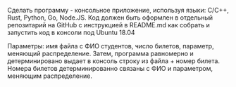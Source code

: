Сделать программу - консольное приложение, используя языки: С/C++, Rust, Python, Go, Node.JS. Код должен быть оформлен в
отдельный репозитарий на GitHub c инструкцией в README.md как собрать и запустить код в консоли под Ubuntu 18.04

Параметры: имя файла с ФИО студентов, число билетов, параметр, меняющий распределение. Затем, программа равномерно и
детерминировано выдает в консоль строку из файла + номер билета. Номера билетов детерминированно связаны с ФИО и
параметром, меняющим распределение. 

